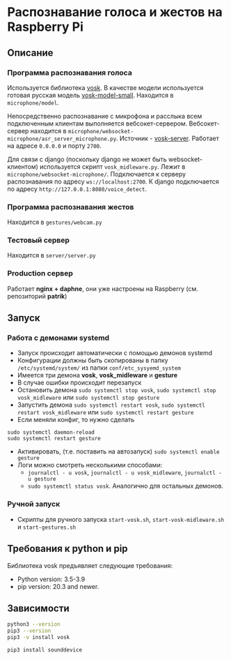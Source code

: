 # Распознавание голоса и жестов на Raspberry Pi

## Описание
### Программа распознавания голоса
Используется библиотека [vosk](https://alphacephei.com/vosk/).
В качестве модели используется готовая русская модель [vosk-model-small](https://alphacephei.com/vosk/models).
Находится в `microphone/model`.

Непосредственно распознавание с микрофона и расслыка всем подключенным клиентам выполняется вебсокет-сервером.
Вебсокет-сервер находится в  `microphone/websocket-microphone/asr_server_microphone.py`. 
Источник - [vosk-server](https://github.com/alphacep/vosk-server/). 
Работает на адресе `0.0.0.0` и порту `2700`.

Для связи с django (поскольку django не может быть websocket-клиентом) используется скрипт `vosk_midleware.py`. 
Лежит в `microphone/websocket-microphone/`.
Подключается к серверу распознавания по адресу `ws://localhost:2700`. 
К django подключается по адресу `http://127.0.0.1:8080/voice_detect`.

### Программа распознавания жестов
Находится в `gestures/webcam.py`

### Тестовый сервер
Находится в `server/server.py`

### Production сервер
Работает **nginx + daphne**, они уже настроены на Raspberry (см. репозиторий **patrik**)

## Запуск
### Работа с демонами systemd
* Запуск происходит автоматически с помощью демонов systemd
* Конфигурации должны быть скопированы в папку `/etc/systemd/system/` из папки `conf/etc_sysyemd_system`
* Имеется три демона **vosk**, **vosk_midleware** и **gesture**
* В случае ошибки происходит перезапуск
* Остановить демона `sudo systemctl stop vosk`, `sudo systemctl stop vosk_midleware` или `sudo systemctl stop gesture`
* Запустить демона `sudo systemctl restart vosk`, `sudo systemctl restart vosk_midleware` или `sudo systemctl restart gesture`
* Если меняли конфиг, то нужно сделать 
```
sudo systemctl daemon-reload
sudo systemctl restart gesture
```
* Активировать, (т.е. поставить на автозапуск) `sudo systemctl enable gesture`
* Логи можно смотреть несколькими способами:
  * `journalctl - u vosk`, `journalctl - u vosk_midleware`, `journalctl - u gesture`
  * `sudo systemctl status vosk`. Аналогично для остальных демонов.
  
### Ручной запуск
* Скрипты для ручного запуска `start-vosk.sh`, `start-vosk-midleware.sh` и `start-gestures.sh` 

## Требования к python и pip
Библиотека vosk предъявляет следующие требования:
* Python version: 3.5-3.9
* pip version: 20.3 and newer.

## Зависимости
```bash
python3 --version
pip3 --version
pip3 -v install vosk

pip3 install sounddevice
```